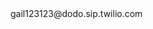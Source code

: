 <?xml version="1.0" encoding="UTF-8"?>
<Response>
<Dial>
<Sip username="gail123123" password="gail123123">gail123123@dodo.sip.twilio.com</Sip>
</Dial>
</Response>
